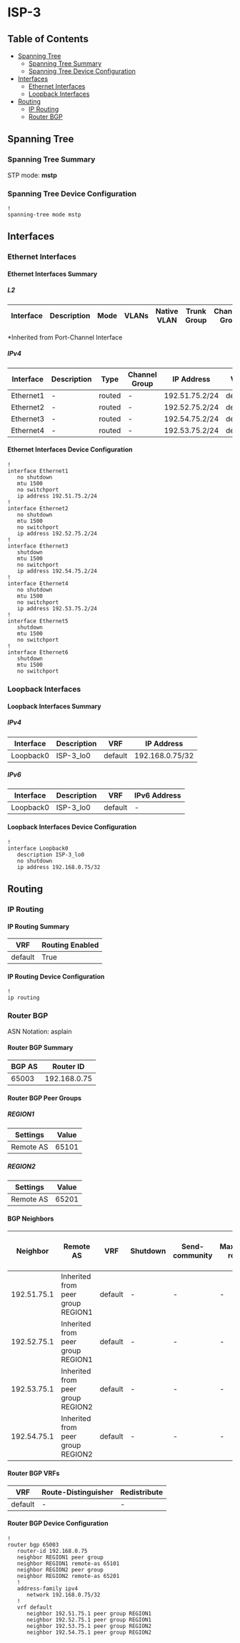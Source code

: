 # ISP-3

## Table of Contents

- [Spanning Tree](#spanning-tree)
  - [Spanning Tree Summary](#spanning-tree-summary)
  - [Spanning Tree Device Configuration](#spanning-tree-device-configuration)
- [Interfaces](#interfaces)
  - [Ethernet Interfaces](#ethernet-interfaces)
  - [Loopback Interfaces](#loopback-interfaces)
- [Routing](#routing)
  - [IP Routing](#ip-routing)
  - [Router BGP](#router-bgp)

## Spanning Tree

### Spanning Tree Summary

STP mode: **mstp**

### Spanning Tree Device Configuration

```eos
!
spanning-tree mode mstp
```

## Interfaces

### Ethernet Interfaces

#### Ethernet Interfaces Summary

##### L2

| Interface | Description | Mode | VLANs | Native VLAN | Trunk Group | Channel-Group |
| --------- | ----------- | ---- | ----- | ----------- | ----------- | ------------- |

*Inherited from Port-Channel Interface

##### IPv4

| Interface | Description | Type | Channel Group | IP Address | VRF |  MTU | Shutdown | ACL In | ACL Out |
| --------- | ----------- | -----| ------------- | ---------- | ----| ---- | -------- | ------ | ------- |
| Ethernet1 | - | routed | - | 192.51.75.2/24 | default | 1500 | False | - | - |
| Ethernet2 | - | routed | - | 192.52.75.2/24 | default | 1500 | False | - | - |
| Ethernet3 | - | routed | - | 192.54.75.2/24 | default | 1500 | True | - | - |
| Ethernet4 | - | routed | - | 192.53.75.2/24 | default | 1500 | False | - | - |

#### Ethernet Interfaces Device Configuration

```eos
!
interface Ethernet1
   no shutdown
   mtu 1500
   no switchport
   ip address 192.51.75.2/24
!
interface Ethernet2
   no shutdown
   mtu 1500
   no switchport
   ip address 192.52.75.2/24
!
interface Ethernet3
   shutdown
   mtu 1500
   no switchport
   ip address 192.54.75.2/24
!
interface Ethernet4
   no shutdown
   mtu 1500
   no switchport
   ip address 192.53.75.2/24
!
interface Ethernet5
   shutdown
   mtu 1500
   no switchport
!
interface Ethernet6
   shutdown
   mtu 1500
   no switchport
```

### Loopback Interfaces

#### Loopback Interfaces Summary

##### IPv4

| Interface | Description | VRF | IP Address |
| --------- | ----------- | --- | ---------- |
| Loopback0 | ISP-3_lo0 | default | 192.168.0.75/32 |

##### IPv6

| Interface | Description | VRF | IPv6 Address |
| --------- | ----------- | --- | ------------ |
| Loopback0 | ISP-3_lo0 | default | - |

#### Loopback Interfaces Device Configuration

```eos
!
interface Loopback0
   description ISP-3_lo0
   no shutdown
   ip address 192.168.0.75/32
```

## Routing

### IP Routing

#### IP Routing Summary

| VRF | Routing Enabled |
| --- | --------------- |
| default | True |

#### IP Routing Device Configuration

```eos
!
ip routing
```

### Router BGP

ASN Notation: asplain

#### Router BGP Summary

| BGP AS | Router ID |
| ------ | --------- |
| 65003 | 192.168.0.75 |

#### Router BGP Peer Groups

##### REGION1

| Settings | Value |
| -------- | ----- |
| Remote AS | 65101 |

##### REGION2

| Settings | Value |
| -------- | ----- |
| Remote AS | 65201 |

#### BGP Neighbors

| Neighbor | Remote AS | VRF | Shutdown | Send-community | Maximum-routes | Allowas-in | BFD | RIB Pre-Policy Retain | Route-Reflector Client | Passive | TTL Max Hops |
| -------- | --------- | --- | -------- | -------------- | -------------- | ---------- | --- | --------------------- | ---------------------- | ------- | ------------ |
| 192.51.75.1 | Inherited from peer group REGION1 | default | - | - | - | - | - | - | - | - | - |
| 192.52.75.1 | Inherited from peer group REGION1 | default | - | - | - | - | - | - | - | - | - |
| 192.53.75.1 | Inherited from peer group REGION2 | default | - | - | - | - | - | - | - | - | - |
| 192.54.75.1 | Inherited from peer group REGION2 | default | - | - | - | - | - | - | - | - | - |

#### Router BGP VRFs

| VRF | Route-Distinguisher | Redistribute |
| --- | ------------------- | ------------ |
| default | - | - |

#### Router BGP Device Configuration

```eos
!
router bgp 65003
   router-id 192.168.0.75
   neighbor REGION1 peer group
   neighbor REGION1 remote-as 65101
   neighbor REGION2 peer group
   neighbor REGION2 remote-as 65201
   !
   address-family ipv4
      network 192.168.0.75/32
   !
   vrf default
      neighbor 192.51.75.1 peer group REGION1
      neighbor 192.52.75.1 peer group REGION1
      neighbor 192.53.75.1 peer group REGION2
      neighbor 192.54.75.1 peer group REGION2
```

